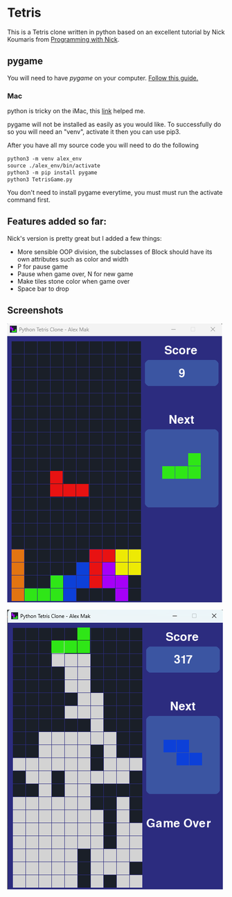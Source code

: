 # Tetris

This is a Tetris clone written in python based on an excellent tutorial by Nick Koumaris from [Programming with Nick](https://github.com/educ8s/Python-Tetris-Game-Pygame).

## pygame
You will need to have *pygame* on your computer. [Follow this guide.](https://www.pygame.org/wiki/GettingStarted)


### Mac
python is tricky on the iMac, this [link](https://hackernoon.com/fixing-the-externally-managed-environment-error-when-using-pip-a-quick-guide) helped me.

pygame will not be installed as easily as you would like. To successfully do so you will need an "venv", activate it then you can use pip3.

After you have all my source code you will need to do the following

```
python3 -m venv alex_env
source ./alex_env/bin/activate
python3 -m pip install pygame
python3 TetrisGame.py
```
You don't need to install pygame everytime, you must must run the activate command first.


## Features added so far: 
Nick's version is pretty great but I added a few things:
- More sensible OOP division, the subclasses of Block should have its own attributes such as color and width
- P for pause game
- Pause when game over, N for new game
- Make tiles stone color when game over
- Space bar to drop

## Screenshots


![screenshot](https://github.com/alexcmak/tetris/blob/main/screenshot1.png)

![screenshot](https://github.com/alexcmak/tetris/blob/main/screenshot2.png)
